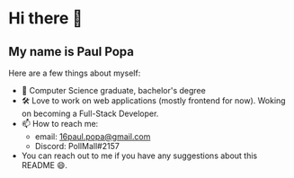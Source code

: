 # Hi there 👋
## My name is Paul Popa

Here are a few things about myself:

- :school: Computer Science graduate, bachelor's degree
- 🛠️ Love to work on web applications (mostly frontend for now). Woking on becoming a Full-Stack Developer.
- 📫 How to reach me:
  - email: 16paul.popa@gmail.com
  - Discord: PollMall#2157
- You can reach out to me if you have any suggestions about this README :smile:.

